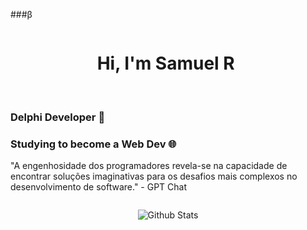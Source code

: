 ###β
<div style="display: flex;">
    <div>
        <h1 align="center">Hi, I'm Samuel R <img src="https://media.tenor.com/XcNH-ksCe-wAAAAi/hartello-pl-poland.gif" alt=""></h1>
        <br>
        <h3>Delphi Developer 💾</h3>
        <h3>Studying to become a Web Dev 🌐</h3>
        <p>"A engenhosidade dos programadores revela-se na capacidade de encontrar soluções imaginativas para os desafios mais complexos no desenvolvimento de software." - GPT Chat</p>
    </div>            
</div>

<p align="center">
    <img src="https://raw.githubusercontent.com/mayhemantt/mayhemantt/Update/svg/Bottom.svg" alt="Github Stats" />
</p>